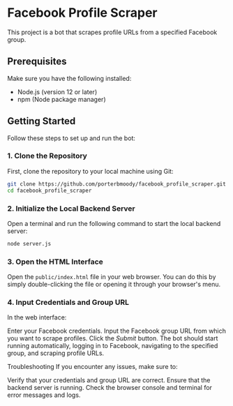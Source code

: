 # Facebook Profile Scraper

This project is a bot that scrapes profile URLs from a specified Facebook group. 

## Prerequisites

Make sure you have the following installed:
- Node.js (version 12 or later)
- npm (Node package manager)

## Getting Started

Follow these steps to set up and run the bot:

### 1. Clone the Repository

First, clone the repository to your local machine using Git:

```sh
git clone https://github.com/porterbmoody/facebook_profile_scraper.git
cd facebook_profile_scraper
```
### 2. Initialize the Local Backend Server
Open a terminal and run the following command to start the local backend server:

```sh
node server.js
```
### 3. Open the HTML Interface
Open the `public/index.html` file in your web browser. You can do this by simply double-clicking the file or opening it through your browser's menu.

### 4. Input Credentials and Group URL
In the web interface:

Enter your Facebook credentials.
Input the Facebook group URL from which you want to scrape profiles.
Click the *Submit* button.
The bot should start running automatically, logging in to Facebook, navigating to the specified group, and scraping profile URLs.

Troubleshooting
If you encounter any issues, make sure to:

Verify that your credentials and group URL are correct.
Ensure that the backend server is running.
Check the browser console and terminal for error messages and logs.